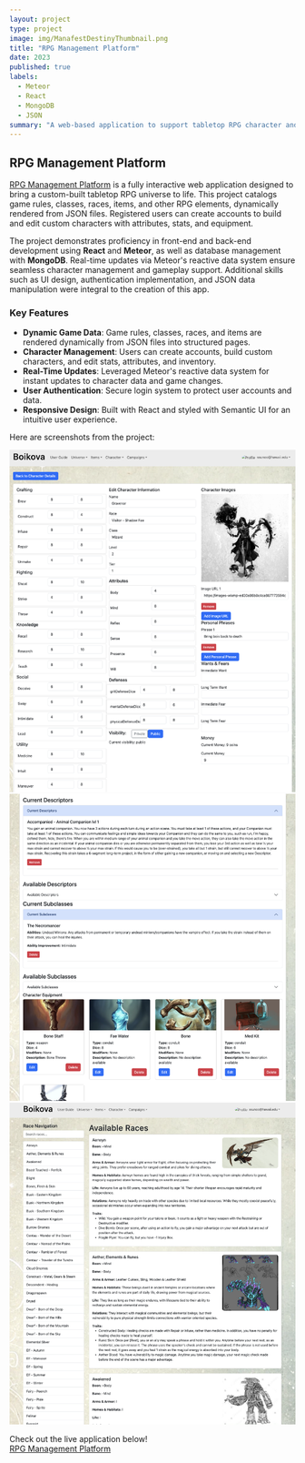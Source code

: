 ```yaml
---
layout: project
type: project
image: img/ManafestDestinyThumbnail.png
title: "RPG Management Platform"
date: 2023
published: true
labels:
  - Meteor
  - React
  - MongoDB
  - JSON
summary: "A web-based application to support tabletop RPG character and game management"
---
```


## RPG Management Platform

[RPG Management Platform](https://www.manafestdestiny.com/) is a fully interactive web application designed to bring a custom-built tabletop RPG universe to life. This project catalogs game rules, classes, races, items, and other RPG elements, dynamically rendered from JSON files. Registered users can create accounts to build and edit custom characters with attributes, stats, and equipment.

The project demonstrates proficiency in front-end and back-end development using **React** and **Meteor**, as well as database management with **MongoDB**. Real-time updates via Meteor's reactive data system ensure seamless character management and gameplay support. Additional skills such as UI design, authentication implementation, and JSON data manipulation were integral to the creation of this app.

### Key Features
- **Dynamic Game Data**: Game rules, classes, races, and items are rendered dynamically from JSON files into structured pages.  
- **Character Management**: Users can create accounts, build custom characters, and edit stats, attributes, and inventory.  
- **Real-Time Updates**: Leveraged Meteor's reactive data system for instant updates to character data and game changes.  
- **User Authentication**: Secure login system to protect user accounts and data.  
- **Responsive Design**: Built with React and styled with Semantic UI for an intuitive user experience.

Here are screenshots from the project:

<div class="text-center p-4">
  <img src="../img/ManafestDestiny1.png" class="img-thumbnail" >
  <img src="../img/ManafestDestiny2.png" class="img-thumbnail" >
  <img src="../img/ManafestDestiny3.png" class="img-thumbnail" >
</div>

Check out the live application below!  
[RPG Management Platform](https://www.manafestdestiny.com/)

